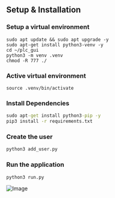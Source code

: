 ## Setup & Installation

### Setup a virtual environment
```
sudo apt update && sudo apt upgrade -y
sudo apt-get install python3-venv -y
cd ~/plc_gui
python3 -m venv .venv
chmod -R 777 ./
```

### Active virtual environment
```
source .venv/bin/activate
```

### Install Dependencies
```cmd
sudo apt-get install python3-pip -y
pip3 install -r requirements.txt
```

### Create the user
```cmd
python3 add_user.py
```

### Run the application
```cmd
python3 run.py
```
![Image](https://rock-technologies.com/Downloads/ABW/Simplenotes/Flask_WEB_GUI_1R.png)
